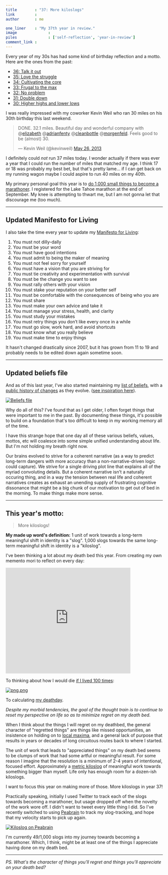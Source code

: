 ```yaml
---
title        : "37: More kiloslogs"
link         : 
author       : me

one_liner    : "My 37th year in review."
image			   : 
piles			   : ['self-reflection', 'year-in-review']
comment_link : 
---
```


Every year of my 30s has had some kind of birthday reflection and a motto. Here are the ones from the past:

* [36: Talk it out](/blog/2012/05-28-talk-it-out)
* [35: Love the struggle](http://bustr.me/post/5929491429/on-being-35)
* [34: Cultivating the core](http://enjoymentland.com/2010/05/28/turning-34-cultivating-the-core/)
* [33: Frugal to the max](http://enjoymentland.com/2009/05/28/turning-33-frugal-to-the-max/)
* [32: No problem](/blog/2008/05-27-no-problem)
* [31: Double down](/blog/2007/05-29-double-down)
* [30: Higher highs and lower lows](/blog/2006/05-31-higher-highs-lower-lows)


I was really impressed with my coworker Kevin Weil who ran 30 miles on his 30th birthday this last weekend.

<blockquote class="twitter-tweet"><p>DONE. 32.1 miles. Beautiful day and wonderful company with @<a href="https://twitter.com/elizabeth">elizabeth</a> @<a href="https://twitter.com/adrianfenty">adrianfenty</a> @<a href="https://twitter.com/cleanbottle">cleanbottle</a> @<a href="https://twitter.com/morgenfeld">morgenfeld</a>. Feels good to be (almost) 30.</p>&mdash; Kevin Weil (@kevinweil) <a href="https://twitter.com/kevinweil/status/338755373576093696">May 26, 2013</a></blockquote>
<script async src="//platform.twitter.com/widgets.js" charset="utf-8"></script>

I definitely could *not* run 37 miles today. I wonder actually if there was ever a year that I could run the number of miles that matched my age.  I think 17 or 18 was probably my best bet, but that's pretty lame... if I can get back on my running wagon maybe I could aspire to run 40 miles on my 40th.

My primary personal goal this year is to [do 1,000 small things to become a marathoner](http://buster.svbtle.com/1000-small-things). I registered for the Lake Tahoe marathon at the end of September. My knee is attempting to thwart me, but I am not gonna let that discourage me (too much).

-----

## Updated Manifesto for Living

I also take the time every year to update my [Manifesto for Living](https://github.com/busterbenson/public/blob/master/Manifesto.md):

1. You must not dilly-dally
2. You must be your word
3. You must have good intentions
4. You must admit to being the maker of meaning
5. You must not feel sorry for yourself
6. You must have a vision that you are striving for
7. You must tie creativity and experimentation with survival
8. You must be the change you want to see
9. You must rally others with your vision
10. You must stake your reputation on your better self
11. You must be comfortable with the consequences of being who you are
12. You must share
13. You must make your own advice and take it
14. You must manage your stress, health, and clarity
15. You must study your mistakes
16. You must retry things you don’t like every once in a while
17. You must go slow, work hard, and avoid shortcuts
18. You must know what you really believe
19. You must make time to enjoy things

It hasn't changed drastically since 2007, but it has grown from 11 to 19 and probably needs to be edited down again sometime soon.

-----

## Updated beliefs file

And as of this last year, I've also started maintaining my [list of beliefs](https://github.com/busterbenson/public/blob/master/Beliefs.md), with a [public history of changes](https://github.com/busterbenson/public/commits/master/Beliefs.md) as they evolve. ([see inspiration here](http://buster.svbtle.com/codex-vitae)).

[![Beliefs file](https://svbtleusercontent.com/buster_24654376435878_small.png)](https://github.com/busterbenson/public/blob/master/Beliefs.md)

Why do all of this?  I've found that as I get older, I often forget things that were important to me in the past. By documenting these things, it's possible to build on a foundation that's too difficult to keep in my working memory all of the time. 

I have this strange hope that one day all of these various beliefs, values, mottos, etc will coalesce into some simple unified understanding about life. But I'm not holding my breath right now.

Our brains evolved to strive for a coherent narrative (as a way to predict long-term dangers with more accuracy than a non-narrative-driven logic could capture). We strive for a single driving plot line that explains all of the myriad convoluting details. But a coherent narrative isn't a naturally occuring thing, and in a way the tension between real life and coherent narratives creates as exhaust an unending supply of frustrating cognitive dissonance that might be a big chunk of our motivation to get out of bed in the morning. To make things make more sense.

-----

## This year's motto: 

> More kiloslogs!

**My made up word's definition:** 1 unit of work towards a long-term meaningful shift in identity is a "slog". 1,000 slogs towards the same long-term meaningful shift in identity is a "kiloslog". 

I've been thinking a lot about my death bed this year. From creating my own memento mori to reflect on every day:

<iframe src="https://www.haikudeck.com/e/u9qVHcR7Ts" width="400" height="338" frameborder="0" marginheight="0" marginwidth="0"></iframe>

To thinking about how I would die [if I lived 100 times](https://medium.com/self-knowledge-through-numbers/806222d3d4e):

[![png.png](https://svbtleusercontent.com/buster_24654294509346_small.png)](https://medium.com/self-knowledge-through-numbers/806222d3d4e)

To calculating [my deathday](http://buster.svbtle.com/deathday).

*Despite my morbid tendencies, the goal of the thought train is to continue to reset my perspective on life so as to minimize regret on my death bed.*

When I think about the things I will regret on my deathbed, the general character of "regretted things" are things like missed opportunities, an insistence on holding on to [local maxima](http://www.90percentofeverything.com/2011/01/06/local-maxima-and-the-perils-of-data-driven-design/), and a general lack of purpose that results in years or decades of long circuitous routes back to where I started.

The unit of work that leads to "appreciated things" on my death bed seems to be clumps of work that had some artful or meaningful result. For some reason I imagine that the resolution is a minimum of 2-4 years of intentional, focused effort. Approximately a [metric kiloslog](https://medium.com/better-humans/52167e196771) of meaningful work towards something bigger than myself.  Life only has enough room for a dozen-ish kiloslogs. 

I want to focus this year on making more of those. More kiloslogs in year 37!

Practically speaking, initially I used Twitter to track each of the slogs towards becoming a marathoner, but usage dropped off when the novelty of the work wore off. I didn't want to tweet every little thing I did. So I've recently switched to using [Peabrain](http://peabrain.co) to track my slog-tracking, and hope that my velocity starts to pick up again.

[![Kiloslog on Peabrain](https://svbtleusercontent.com/buster_24654699857880_small.png)](http://peabrain.co)

I'm currently 49/1,000 slogs into my journey towards becoming a marathoner. Which, I think, might be at least one of the things I appreciate having done on my death bed.

----- 

*PS. What's the character of things you'll regret and things you'll appreciate on your death bed?*